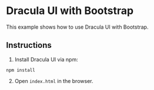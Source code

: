 # Dracula UI with Bootstrap

This example shows how to use Dracula UI with Bootstrap.

## Instructions

1. Install Dracula UI via npm:

```
npm install
```

2. Open `index.html` in the browser.
